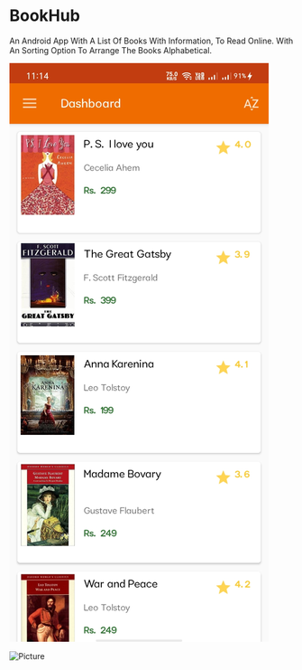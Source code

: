 # BookHub

An Android App With A List Of Books With Information, To Read Online. With An Sorting Option To Arrange The Books Alphabetical.

![BookHub-ScreenShot-1](https://github.com/sainipulkit0007/BookHub/blob/master/Picture/Bookhub-1.jpg?raw=true)

![Picture](Bookhub-1.jpg)
